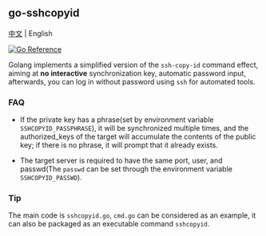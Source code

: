 ## go-sshcopyid

[中文](README-cn.md) | English

[![Go Reference](https://pkg.go.dev/badge/pkg.tcw.im/sshcopyid.svg)](https://pkg.go.dev/pkg.tcw.im/sshcopyid)

Golang implements a simplified version of the `ssh-copy-id` command effect,
aiming at **no interactive** synchronization key, automatic password input,
afterwards, you can log in without password using `ssh` for automated tools.

### FAQ

- If the private key has a phrase(set by environment variable `SSHCOPYID_PASSPHRASE`),
  it will be synchronized multiple times,
  and the authorized_keys of the target will accumulate the contents of the public key;
  if there is no phrase, it will prompt that it already exists.

- The target server is required to have the same port, user,
  and passwd(The `passwd` can be set through the environment variable `SSHCOPYID_PASSWD`).

### Tip

The main code is `sshcopyid.go`, `cmd.go` can be considered as an example,
it can also be packaged as an executable command `sshcopyid`.
